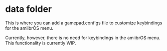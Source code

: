 # data folder
This is where you can add a gamepad.configs file to customize keybindings for the amiibrOS menu.

Currently, however, there is no need for keybindings in the amiibrOS menu. This functionality is currently WIP.
